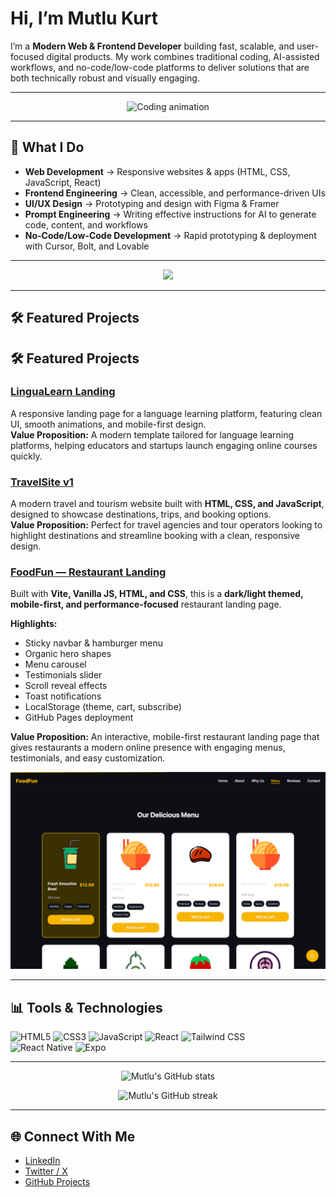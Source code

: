 # Hi, I’m Mutlu Kurt  

I’m a **Modern Web & Frontend Developer** building fast, scalable, and user-focused digital products. My work combines traditional coding, AI-assisted workflows, and no-code/low-code platforms to deliver solutions that are both technically robust and visually engaging.  

---

<!-- GÖRSEL BANNER -->
<p align="center">
  <img src="https://raw.githubusercontent.com/abhisheknaiidu/abhisheknaiidu/master/code.gif" width="400" alt="Coding animation" />
</p>

---

## 🚀 What I Do
- **Web Development** → Responsive websites & apps (HTML, CSS, JavaScript, React)  
- **Frontend Engineering** → Clean, accessible, and performance-driven UIs  
- **UI/UX Design** → Prototyping and design with Figma & Framer  
- **Prompt Engineering** → Writing effective instructions for AI to generate code, content, and workflows  
- **No-Code/Low-Code Development** → Rapid prototyping & deployment with Cursor, Bolt, and Lovable  

---

<!-- TEKNOLOJİ GÖRSELİ -->
<p align="center">
  <img src="https://skillicons.dev/icons?i=html,css,js,react,tailwind,figma,github,git,notion" />
</p>

---

## 🛠 Featured Projects  

## 🛠 Featured Projects  

### [LinguaLearn Landing](https://mutlukurt.github.io/lingualearn-landing)  
A responsive landing page for a language learning platform, featuring clean UI, smooth animations, and mobile-first design.  
**Value Proposition:** A modern template tailored for language learning platforms, helping educators and startups launch engaging online courses quickly.  

### [TravelSite v1](https://mutlukurt.github.io/travelsitev1/)  
A modern travel and tourism website built with **HTML, CSS, and JavaScript**, designed to showcase destinations, trips, and booking options.  
**Value Proposition:** Perfect for travel agencies and tour operators looking to highlight destinations and streamline booking with a clean, responsive design.  

### [FoodFun — Restaurant Landing](https://mutlukurt.github.io/foodfun/)  
Built with **Vite, Vanilla JS, HTML, and CSS**, this is a **dark/light themed, mobile-first, and performance-focused** restaurant landing page.  

**Highlights:**  
- Sticky navbar & hamburger menu  
- Organic hero shapes  
- Menu carousel  
- Testimonials slider  
- Scroll reveal effects  
- Toast notifications  
- LocalStorage (theme, cart, subscribe)  
- GitHub Pages deployment

**Value Proposition:** An interactive, mobile-first restaurant landing page that gives restaurants a modern online presence with engaging menus, testimonials, and easy customization.  

![FoodFun Preview](https://raw.githubusercontent.com/mutlukurt/foodfun/main/docs/screen-menu.png)

---

## 📊 Tools & Technologies  

![HTML5](https://img.shields.io/badge/HTML5-E34F26?style=for-the-badge&logo=html5&logoColor=white)
![CSS3](https://img.shields.io/badge/CSS3-1572B6?style=for-the-badge&logo=css3&logoColor=white)
![JavaScript](https://img.shields.io/badge/JavaScript-F7DF1E?style=for-the-badge&logo=javascript&logoColor=black)
![React](https://img.shields.io/badge/React-20232A?style=for-the-badge&logo=react&logoColor=61DAFB)
![Tailwind CSS](https://img.shields.io/badge/Tailwind-06B6D4?style=for-the-badge&logo=tailwind-css&logoColor=white)  
![React Native](https://img.shields.io/badge/React%20Native-20232A?style=for-the-badge&logo=react&logoColor=61DAFB)
![Expo](https://img.shields.io/badge/Expo-000020?style=for-the-badge&logo=expo&logoColor=white)

---

<!-- DİNAMİK GÖRSEL: GITHUB İSTATİSTİKLERİ -->
<p align="center">
  <img src="https://github-readme-stats.vercel.app/api?username=mutlukurt&show_icons=true&theme=radical" alt="Mutlu's GitHub stats" />
</p>

<p align="center">
  <img src="https://github-readme-streak-stats.herokuapp.com/?user=mutlukurt&theme=radical" alt="Mutlu's GitHub streak" />
</p>

---

## 🌐 Connect With Me  

- [LinkedIn](https://www.linkedin.com/in/mutlukurt)  
- [Twitter / X](https://twitter.com/mutlukurtio)  
- [GitHub Projects](https://github.com/mutlukurt)  
